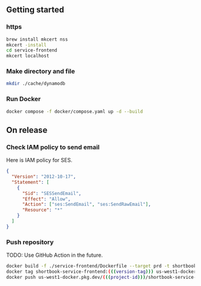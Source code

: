 ## Getting started

### https

```bash
brew install mkcert nss
mkcert -install
cd service-frontend
mkcert localhost
```

### Make directory and file

```bash
mkdir ./cache/dynamodb
```

### Run Docker

```bash
docker compose -f docker/compose.yaml up -d --build
```

## On release

### Check IAM policy to send email

Here is IAM policy for SES.

```json
{
  "Version": "2012-10-17",
  "Statement": [
    {
      "Sid": "SESSendEmail",
      "Effect": "Allow",
      "Action": ["ses:SendEmail", "ses:SendRawEmail"],
      "Resource": "*"
    }
  ]
}
```

### Push repository

TODO: Use GitHub Action in the future.

```bash
docker build -f ./service-frontend/Dockerfile --target prd -t shortbook-service-frontend:(((version-tag))) . --progress=plain
docker tag shortbook-service-frontend:(((version-tag))) us-west1-docker.pkg.dev/(((project-id)))/shortbook-service-frontend/shortbook-service-frontend:(((version-tag)))
docker push us-west1-docker.pkg.dev/(((project-id)))/shortbook-service-frontend/shortbook-service-frontend:(((version-tag)))
```
